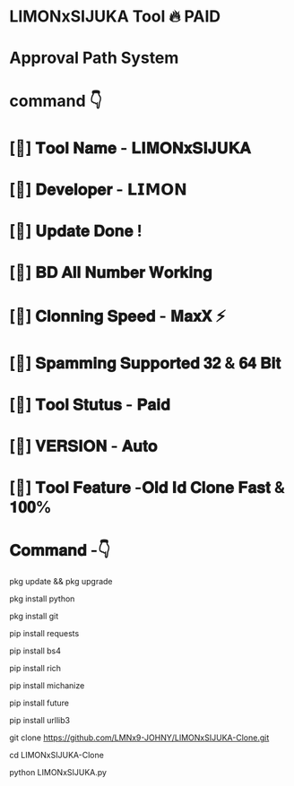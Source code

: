 # LIMONxSIJUKA Tool 🔥 PAID 
# Approval Path System 
# command 👇

# [💠] 𝐓𝐨𝐨𝐥 𝐍𝐚𝐦𝐞 - 𝐋𝐈𝐌𝐎𝐍𝐱𝐒𝐈𝐉𝐔𝐊𝐀
# [💠] 𝐃𝐞𝐯𝐞𝐥𝐨𝐩𝐞𝐫 - 𝗟𝗜𝗠𝗢𝗡 
# [💠] 𝐔𝐩𝐝𝐚𝐭𝐞 𝐃𝐨𝐧𝐞 !
# [💠] 𝐁𝐃 𝐀𝐥𝐥 𝐍𝐮𝐦𝐛𝐞𝐫 𝐖𝐨𝐫𝐤𝐢𝐧𝐠 
# [💠] 𝐂𝐥𝐨𝐧𝐧𝐢𝐧𝐠 𝐒𝐩𝐞𝐞𝐝 - 𝐌𝐚𝐱𝐗 ⚡
# [💠] 𝐒𝐩𝐚𝐦𝐦𝐢𝐧𝐠 𝐒𝐮𝐩𝐩𝐨𝐫𝐭𝐞𝐝 𝟑𝟐 & 𝟔𝟒 𝐁𝐢𝐭 
# [💠] 𝐓𝐨𝐨𝐥 𝐒𝐭𝐮𝐭𝐮𝐬 - 𝐏𝐚𝐢𝐝
# [💠] 𝐕𝐄𝐑𝐒𝐈𝐎𝐍 - 𝐀𝐮𝐭𝐨
# [💠] 𝐓𝐨𝐨𝐥 𝐅𝐞𝐚𝐭𝐮𝐫𝐞 -𝐎𝐥𝐝 𝐈𝐝 𝐂𝐥𝐨𝐧𝐞 𝐅𝐚𝐬𝐭 & 𝟏𝟎𝟎% 

# 𝐂𝐨𝐦𝐦𝐚𝐧𝐝  -👇

pkg update && pkg upgrade

pkg install python

pkg install git

pip install requests

pip install bs4

pip install rich

pip install michanize

pip install future

pip install urllib3

git clone https://github.com/LMNx9-JOHNY/LIMONxSIJUKA-Clone.git

cd LIMONxSIJUKA-Clone

python LIMONxSIJUKA.py
